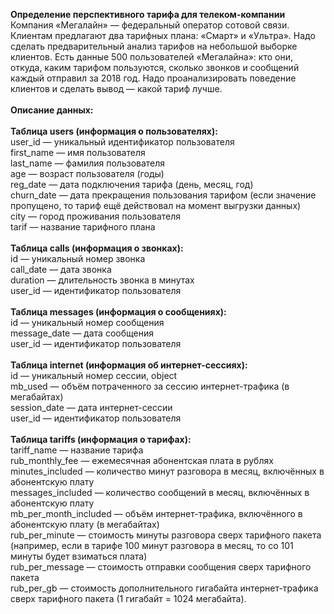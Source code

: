 <b>Определение перспективного тарифа для телеком-компании</b><br/>
Компания «Мегалайн» — федеральный оператор сотовой связи. Клиентам предлагают два тарифных плана: «Смарт» и «Ультра». Надо сделать предварительный анализ тарифов на небольшой выборке клиентов. Есть данные 500 пользователей «Мегалайна»: кто они, откуда, каким тарифом пользуются, сколько звонков и сообщений каждый отправил за 2018 год. Надо проанализировать поведение клиентов и сделать вывод — какой тариф лучше. <br/><br/>
<b>Описание данных:</b><br/><br/>
<b>Таблица users (информация о пользователях):</b><br/>
user_id — уникальный идентификатор пользователя<br/>
first_name — имя пользователя<br/>
last_name — фамилия пользователя<br/>
age — возраст пользователя (годы)<br/>
reg_date — дата подключения тарифа (день, месяц, год)<br/>
churn_date — дата прекращения пользования тарифом (если значение пропущено, то тариф ещё действовал на момент выгрузки данных)<br/>
city — город проживания пользователя<br/>
tarif — название тарифного плана<br/><br/>
<b>Таблица calls (информация о звонках):</b><br/>
id — уникальный номер звонка<br/>
call_date — дата звонка<br/>
duration — длительность звонка в минутах<br/>
user_id — идентификатор пользователя<br/><br/>
<b>Таблица messages (информация о сообщениях):</b><br/>
id — уникальный номер сообщения<br/>
message_date — дата сообщения<br/>
user_id — идентификатор пользователя<br/><br/>
<b>Таблица internet (информация об интернет-сессиях):</b><br/>
id — уникальный номер сессии, object<br/>
mb_used — объём потраченного за сессию интернет-трафика (в мегабайтах)<br/>
session_date — дата интернет-сессии<br/>
user_id — идентификатор пользователя<br/><br/>
<b>Таблица tariffs (информация о тарифах):</b><br/>
tariff_name — название тарифа<br/>
rub_monthly_fee — ежемесячная абонентская плата в рублях<br/>
minutes_included — количество минут разговора в месяц, включённых в абонентскую плату<br/>
messages_included — количество сообщений в месяц, включённых в абонентскую плату<br/>
mb_per_month_included — объём интернет-трафика, включённого в абонентскую плату (в мегабайтах)<br/>
rub_per_minute — стоимость минуты разговора сверх тарифного пакета (например, если в тарифе 100 минут разговора в месяц, то со 101 минуты будет взиматься плата)<br/>
rub_per_message — стоимость отправки сообщения сверх тарифного пакета<br/>
rub_per_gb — стоимость дополнительного гигабайта интернет-трафика сверх тарифного пакета (1 гигабайт = 1024 мегабайта).
